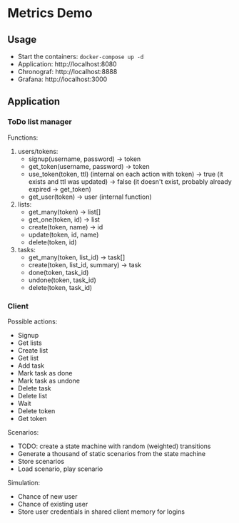 # Metrics Demo

## Usage

- Start the containers: `docker-compose up -d`
- Application: http://localhost:8080
- Chronograf: http://localhost:8888
- Grafana: http://localhost:3000


## Application

### ToDo list manager

Functions:
1. users/tokens:
   - signup(username, password) -> token
   - get_token(username, password) -> token
   - use_token(token, ttl) (internal on each action with token)
     -> true (it exists and ttl was updated)
     -> false (it doesn't exist, probably already expired -> get_token) 
   - get_user(token) -> user (internal function)
2. lists:
   - get_many(token) -> list[]
   - get_one(token, id) -> list
   - create(token, name) -> id
   - update(token, id, name)
   - delete(token, id)
3. tasks:
   - get_many(token, list_id) -> task[]
   - create(token, list_id, summary) -> task
   - done(token, task_id)
   - undone(token, task_id)
   - delete(token, task_id)

### Client

Possible actions:
- Signup
- Get lists
- Create list
- Get list
- Add task
- Mark task as done
- Mark task as undone
- Delete task
- Delete list
- Wait
- Delete token
- Get token

Scenarios:
- TODO: create a state machine with random (weighted) transitions
- Generate a thousand of static scenarios from the state machine
- Store scenarios
- Load scenario, play scenario

Simulation:
- Chance of new user
- Chance of existing user
- Store user credentials in shared client memory for logins 